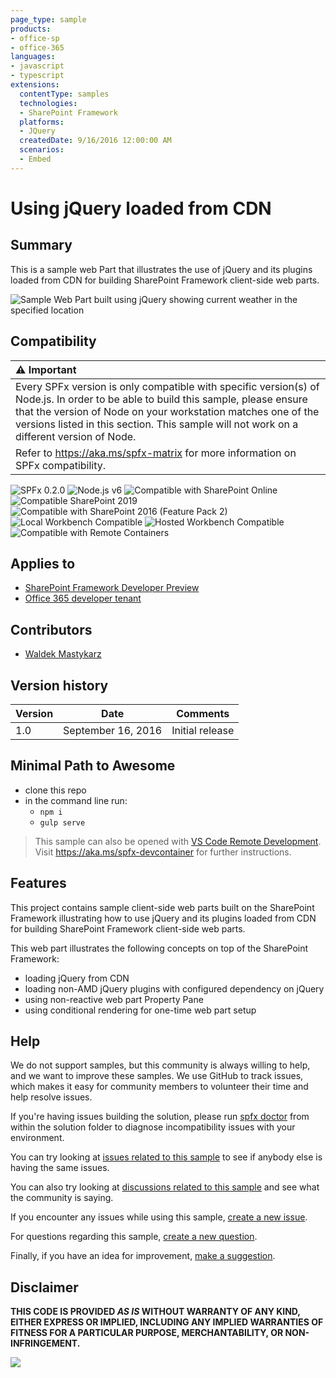 ```yaml
---
page_type: sample
products:
- office-sp
- office-365
languages:
- javascript
- typescript
extensions:
  contentType: samples
  technologies:
  - SharePoint Framework
  platforms:
  - JQuery
  createdDate: 9/16/2016 12:00:00 AM
  scenarios:
  - Embed
---
```

# Using jQuery loaded from CDN

## Summary

This is a sample web Part that illustrates the use of jQuery and its plugins loaded from CDN for building SharePoint Framework client-side web parts.

![Sample Web Part built using jQuery showing current weather in the specified location](./assets/preview_weather.png)


## Compatibility

| :warning: Important          |
|:---------------------------|
| Every SPFx version is only compatible with specific version(s) of Node.js. In order to be able to build this sample, please ensure that the version of Node on your workstation matches one of the versions listed in this section. This sample will not work on a different version of Node.|
|Refer to <https://aka.ms/spfx-matrix> for more information on SPFx compatibility.   |

![SPFx 0.2.0](https://img.shields.io/badge/SPFx-0.2.0-orange.svg)
![Node.js v6](https://img.shields.io/badge/Node.js-v6-green.svg) 
![Compatible with SharePoint Online](https://img.shields.io/badge/SharePoint%20Online-Compatible-green.svg)
![Compatible SharePoint 2019](https://img.shields.io/badge/SharePoint%20Server%202019-Compatible-green.svg)
![Compatible with SharePoint 2016 (Feature Pack 2)](https://img.shields.io/badge/SharePoint%20Server%202016%20(Feature%20Pack%202)-Compatible-green.svg)
![Local Workbench Compatible](https://img.shields.io/badge/Local%20Workbench-Compatible-green.svg)
![Hosted Workbench Compatible](https://img.shields.io/badge/Hosted%20Workbench-Compatible-green.svg)
![Compatible with Remote Containers](https://img.shields.io/badge/Remote%20Containers-Compatible-green.svg)

## Applies to

* [SharePoint Framework Developer Preview](https://learn.microsoft.com/sharepoint/dev/spfx/sharepoint-framework-overview)
* [Office 365 developer tenant](https://learn.microsoft.com/sharepoint/dev/spfx/set-up-your-developer-tenant)

## Contributors

* [Waldek Mastykarz](https://github.com/waldekmastykarz) 

## Version history

Version|Date|Comments
-------|----|--------
1.0|September 16, 2016|Initial release

## Minimal Path to Awesome

- clone this repo
- in the command line run:
  - `npm i`
  - `gulp serve`

>  This sample can also be opened with [VS Code Remote Development](https://code.visualstudio.com/docs/remote/remote-overview). Visit https://aka.ms/spfx-devcontainer for further instructions.

## Features

This project contains sample client-side web parts built on the SharePoint Framework illustrating how to use jQuery and its plugins loaded from CDN for building SharePoint Framework client-side web parts.

This web part illustrates the following concepts on top of the SharePoint Framework:
- loading jQuery from CDN
- loading non-AMD jQuery plugins with configured dependency on jQuery
- using non-reactive web part Property Pane
- using conditional rendering for one-time web part setup

## Help

We do not support samples, but this community is always willing to help, and we want to improve these samples. We use GitHub to track issues, which makes it easy for  community members to volunteer their time and help resolve issues.

If you're having issues building the solution, please run [spfx doctor](https://pnp.github.io/cli-microsoft365/cmd/spfx/spfx-doctor/) from within the solution folder to diagnose incompatibility issues with your environment.

You can try looking at [issues related to this sample](https://github.com/pnp/sp-dev-fx-webparts/issues?q=label%3A%22sample%3A%20jquery-cdn%22) to see if anybody else is having the same issues.

You can also try looking at [discussions related to this sample](https://github.com/pnp/sp-dev-fx-webparts/discussions?discussions_q=jquery-cdn) and see what the community is saying.

If you encounter any issues while using this sample, [create a new issue](https://github.com/pnp/sp-dev-fx-webparts/issues/new?assignees=&labels=Needs%3A+Triage+%3Amag%3A%2Ctype%3Abug-suspected%2Csample%3A%20jquery-cdn&template=bug-report.yml&sample=jquery-cdn&authors=@waldekmastykarz&title=jquery-cdn%20-%20).

For questions regarding this sample, [create a new question](https://github.com/pnp/sp-dev-fx-webparts/issues/new?assignees=&labels=Needs%3A+Triage+%3Amag%3A%2Ctype%3Aquestion%2Csample%3A%20jquery-cdn&template=question.yml&sample=jquery-cdn&authors=@waldekmastykarz&title=jquery-cdn%20-%20).

Finally, if you have an idea for improvement, [make a suggestion](https://github.com/pnp/sp-dev-fx-webparts/issues/new?assignees=&labels=Needs%3A+Triage+%3Amag%3A%2Ctype%3Aenhancement%2Csample%3A%20jquery-cdn&template=suggestion.yml&sample=jquery-cdn&authors=@waldekmastykarz&title=jquery-cdn%20-%20).


## Disclaimer

**THIS CODE IS PROVIDED *AS IS* WITHOUT WARRANTY OF ANY KIND, EITHER EXPRESS OR IMPLIED, INCLUDING ANY IMPLIED WARRANTIES OF FITNESS FOR A PARTICULAR PURPOSE, MERCHANTABILITY, OR NON-INFRINGEMENT.**


<img src="https://m365-visitor-stats.azurewebsites.net/sp-dev-fx-webparts/samples/jquery-cdn" />

